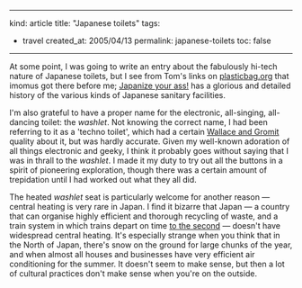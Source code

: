 -----
kind: article
title: "Japanese toilets"
tags:
- travel
created_at: 2005/04/13
permalink: japanese-toilets
toc: false
-----

<p>At some point, I was going to write an entry about the fabulously hi-tech nature of Japanese toilets, but I see from Tom's links on <a href="http://www.plasticbag.org">plasticbag.org</a> that imomus got there before me; <a href="http://www.livejournal.com/users/imomus/97784.html">Japanize your ass!</a> has a glorious and detailed history of the various kinds of Japanese sanitary facilities.</p>

<p>I'm also grateful to have a proper name for the electronic, all-singing, all-dancing toilet: the <em>washlet</em>. Not knowing the correct name, I had been referring to it as a 'techno toilet', which had a certain <a href="http://www.bbc.co.uk/dna/h2g2/A724169">Wallace and Gromit</a> quality about it, but was hardly accurate. Given my well-known adoration of all things electronic and geeky, I think it probably goes without saying that I was in thrall to the <em>washlet</em>. I made it my duty to try out all the buttons in a spirit of pioneering exploration, though there was a certain amount of trepidation until I had worked out what they all did.</p>

<p>The heated <em>washlet</em> seat is particularly welcome for another reason &mdash; central heating is very rare in Japan. I find it bizarre that Japan &mdash; a country that can organise highly efficient and thorough recycling of waste, and a train system in which trains depart on time <a href="http://www.rousette.org.uk/blog/archives/2005/03/30/japan-the-rail-system/">to the second</a> &mdash; doesn't have widespread central heating. It's especially strange when you think that in the North of Japan, there's snow on the ground for large chunks of the year, and when almost all houses and businesses have very efficient air conditioning for the summer. It doesn't seem to make sense, but then a lot of cultural practices don't make sense when you're on the outside.</p>




